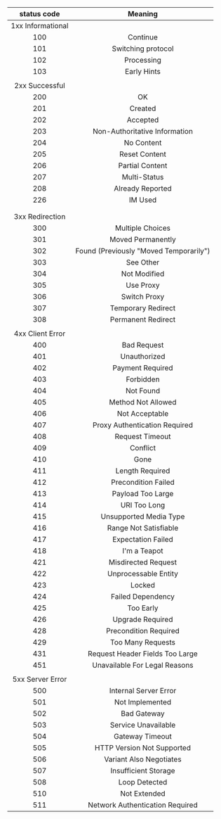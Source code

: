

|    status code    |                Meaning                 |
| :---------------: | :------------------------------------: |
| 1xx Informational |                                        |
|        100        |                Continue                |
|        101        |           Switching protocol           |
|        102        |               Processing               |
|        103        |              Early Hints               |
|                   |                                        |
|  2xx Successful   |                                        |
|        200        |                   OK                   |
|        201        |                Created                 |
|        202        |                Accepted                |
|        203        |     Non-Authoritative Information      |
|        204        |               No Content               |
|        205        |             Reset Content              |
|        206        |            Partial Content             |
|        207        |              Multi-Status              |
|        208        |            Already Reported            |
|        226        |                IM Used                 |
|                   |                                        |
|                   |                                        |
|  3xx Redirection  |                                        |
|        300        |            Multiple Choices            |
|        301        |           Moved Permanently            |
|        302        | Found (Previously "Moved Temporarily") |
|        303        |               See Other                |
|        304        |              Not Modified              |
|        305        |               Use Proxy                |
|        306        |              Switch Proxy              |
|        307        |           Temporary Redirect           |
|        308        |           Permanent Redirect           |
|                   |                                        |
| 4xx Client Error  |                                        |
|        400        |              Bad Request               |
|        401        |              Unauthorized              |
|        402        |            Payment Required            |
|        403        |               Forbidden                |
|        404        |               Not Found                |
|        405        |           Method Not Allowed           |
|        406        |             Not Acceptable             |
|        407        |     Proxy Authentication Required      |
|        408        |            Request Timeout             |
|        409        |                Conflict                |
|        410        |                  Gone                  |
|        411        |            Length Required             |
|        412        |          Precondition Failed           |
|        413        |           Payload Too Large            |
|        414        |              URI Too Long              |
|        415        |         Unsupported Media Type         |
|        416        |         Range Not Satisfiable          |
|        417        |           Expectation Failed           |
|        418        |              I'm a Teapot              |
|        421        |          Misdirected Request           |
|        422        |          Unprocessable Entity          |
|        423        |                 Locked                 |
|        424        |           Failed Dependency            |
|        425        |               Too Early                |
|        426        |            Upgrade Required            |
|        428        |         Precondition Required          |
|        429        |           Too Many Requests            |
|        431        |    Request Header Fields Too Large     |
|        451        |     Unavailable For Legal Reasons      |
|                   |                                        |
| 5xx Server Error  |                                        |
|        500        |         Internal Server Error          |
|        501        |            Not Implemented             |
|        502        |              Bad Gateway               |
|        503        |          Service Unavailable           |
|        504        |            Gateway Timeout             |
|        505        |       HTTP Version Not Supported       |
|        506        |        Variant Also Negotiates         |
|        507        |          Insufficient Storage          |
|        508        |             Loop Detected              |
|        510        |              Not Extended              |
|        511        |    Network Authentication Required     |

